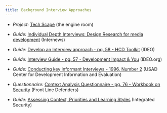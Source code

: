 ```yaml
---
title: Background Interview Approaches
---
```


  * *Project:* [Tech Scape](https://www.theengineroom.org/projects/techscape/) (the engine room)

  * *Guide:* [Individual Depth Interviews: Design Research for media development](http://design.internews.org/wp-content/uploads/2012/12/Design-Research-for-Media-Development.pdf) (Internews)

  * *Guide:* [Develop an Interview approach - pg. 58 - HCD Toolkit](http://www.ideo.com/work/human-centered-design-toolkit) (IDEO)
  
  * *Guide:* [Interview Guide - pg. 57 - Development Impact & You](http://diytoolkit.org/) (IDEO.org)
  
  * *Guide:* [Conducting key informant Interviews - 1996, Number 2](http://pdf.usaid.gov/pdf_docs/PNABS541.pdf) (USAD Center for Development Information and Evaluation)

  * *Questionnaire:* [Context Analysis Questionnaire - pg. 76 - Workbook on Security](http://frontlinedefenders.org/files/workbook_eng.pdf) (Front Line Defenders)

  * *Guide:* [Assessing Context, Priorities and Learning Styles](http://integratedsecuritymanual.org/sites/default/files/integratedsecurity_themanual_1.pdf#page=27) (Integrated Security)




